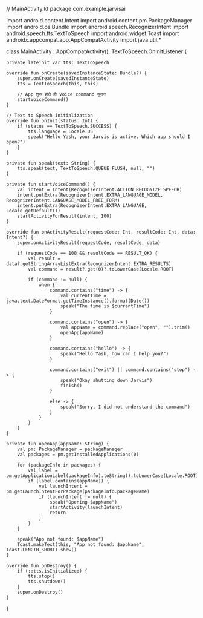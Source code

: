 // MainActivity.kt
package com.example.jarvisai

import android.content.Intent
import android.content.pm.PackageManager
import android.os.Bundle
import android.speech.RecognizerIntent
import android.speech.tts.TextToSpeech
import android.widget.Toast
import androidx.appcompat.app.AppCompatActivity
import java.util.*

class MainActivity : AppCompatActivity(), TextToSpeech.OnInitListener {

    private lateinit var tts: TextToSpeech

    override fun onCreate(savedInstanceState: Bundle?) {
        super.onCreate(savedInstanceState)
        tts = TextToSpeech(this, this)

        // App शुरू होते ही voice command सुनना
        startVoiceCommand()
    }

    // Text to Speech initialization
    override fun onInit(status: Int) {
        if (status == TextToSpeech.SUCCESS) {
            tts.language = Locale.US
            speak("Hello Yash, your Jarvis is active. Which app should I open?")
        }
    }

    private fun speak(text: String) {
        tts.speak(text, TextToSpeech.QUEUE_FLUSH, null, "")
    }

    private fun startVoiceCommand() {
        val intent = Intent(RecognizerIntent.ACTION_RECOGNIZE_SPEECH)
        intent.putExtra(RecognizerIntent.EXTRA_LANGUAGE_MODEL, RecognizerIntent.LANGUAGE_MODEL_FREE_FORM)
        intent.putExtra(RecognizerIntent.EXTRA_LANGUAGE, Locale.getDefault())
        startActivityForResult(intent, 100)
    }

    override fun onActivityResult(requestCode: Int, resultCode: Int, data: Intent?) {
        super.onActivityResult(requestCode, resultCode, data)

        if (requestCode == 100 && resultCode == RESULT_OK) {
            val result = data?.getStringArrayListExtra(RecognizerIntent.EXTRA_RESULTS)
            val command = result?.get(0)?.toLowerCase(Locale.ROOT)

            if (command != null) {
                when {
                    command.contains("time") -> {
                        val currentTime = java.text.DateFormat.getTimeInstance().format(Date())
                        speak("The time is $currentTime")
                    }

                    command.contains("open") -> {
                        val appName = command.replace("open", "").trim()
                        openApp(appName)
                    }

                    command.contains("hello") -> {
                        speak("Hello Yash, how can I help you?")
                    }

                    command.contains("exit") || command.contains("stop") -> {
                        speak("Okay shutting down Jarvis")
                        finish()
                    }

                    else -> {
                        speak("Sorry, I did not understand the command")
                    }
                }
            }
        }
    }

    private fun openApp(appName: String) {
        val pm: PackageManager = packageManager
        val packages = pm.getInstalledApplications(0)

        for (packageInfo in packages) {
            val label = pm.getApplicationLabel(packageInfo).toString().toLowerCase(Locale.ROOT)
            if (label.contains(appName)) {
                val launchIntent = pm.getLaunchIntentForPackage(packageInfo.packageName)
                if (launchIntent != null) {
                    speak("Opening $appName")
                    startActivity(launchIntent)
                    return
                }
            }
        }

        speak("App not found: $appName")
        Toast.makeText(this, "App not found: $appName", Toast.LENGTH_SHORT).show()
    }

    override fun onDestroy() {
        if (::tts.isInitialized) {
            tts.stop()
            tts.shutdown()
        }
        super.onDestroy()
    }
}

